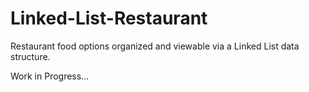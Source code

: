 # Linked-List-Restaurant

Restaurant food options organized and viewable via a Linked List data structure. 

Work in Progress... 
